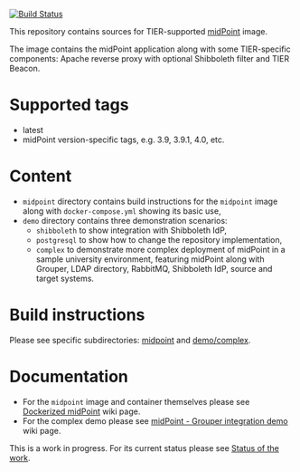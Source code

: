[![Build Status](https://jenkins.testbed.tier.internet2.edu/job/docker/job/midPoint_container/job/master/badge/icon)](https://jenkins.testbed.tier.internet2.edu/job/docker/job/midPoint_container/job/master/)

This repository contains sources for TIER-supported [midPoint](http://midpoint.evolveum.com) image.

The image contains the midPoint application along with some TIER-specific components: Apache reverse proxy with optional Shibboleth filter and TIER Beacon.

# Supported tags
- latest
- midPoint version-specific tags, e.g. 3.9, 3.9.1, 4.0, etc.

# Content
- `midpoint` directory contains build instructions for the `midpoint` image along with `docker-compose.yml` showing its basic use,
- `demo` directory contains three demonstration scenarios:
  - `shibboleth` to show integration with Shibboleth IdP,
  - `postgresql` to show how to change the repository implementation,
  - `complex` to demonstrate more complex deployment of midPoint in a sample university environment, featuring midPoint along with Grouper, LDAP directory, RabbitMQ, Shibboleth IdP, source and target systems.

# Build instructions
Please see specific subdirectories: [midpoint](midpoint) and [demo/complex](demo/complex).

# Documentation
- For the `midpoint` image and container themselves please see [Dockerized midPoint](https://spaces.at.internet2.edu/display/MID/Dockerized+midPoint) wiki page.
- For the complex demo please see [midPoint - Grouper integration demo](https://spaces.at.internet2.edu/display/MID/midPoint+-+Grouper+integration+demo) wiki page.

This is a work in progress. For its current status please see [Status of the work](https://spaces.at.internet2.edu/display/MID/Status+of+the+work).

